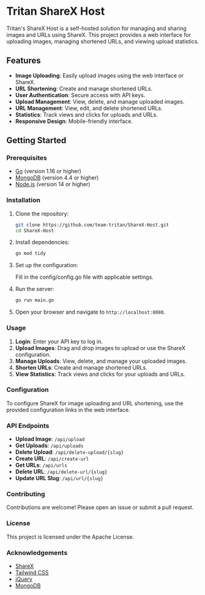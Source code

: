 # Tritan ShareX Host

Tritan's ShareX Host is a self-hosted solution for managing and sharing images and URLs using ShareX. This project provides a web interface for uploading images, managing shortened URLs, and viewing upload statistics.

## Features

- **Image Uploading**: Easily upload images using the web interface or ShareX.
- **URL Shortening**: Create and manage shortened URLs.
- **User Authentication**: Secure access with API keys.
- **Upload Management**: View, delete, and manage uploaded images.
- **URL Management**: View, edit, and delete shortened URLs.
- **Statistics**: Track views and clicks for uploads and URLs.
- **Responsive Design**: Mobile-friendly interface.

## Getting Started

### Prerequisites

- [Go](https://golang.org/dl/) (version 1.16 or higher)
- [MongoDB](https://www.mongodb.com/try/download/community) (version 4.4 or higher)
- [Node.js](https://nodejs.org/en/download/) (version 14 or higher)

### Installation

1. Clone the repository:

   ```sh
   git clone https://github.com/team-tritan/ShareX-Host.git
   cd ShareX-Host
   ```

2. Install dependencies:

   ```sh
   go mod tidy
   ```

3. Set up the configuration:

   Fill in the config/config.go file with applicable settings.

4. Run the server:

   ```sh
   go run main.go
   ```

5. Open your browser and navigate to `http://localhost:8080`.

### Usage

1. **Login**: Enter your API key to log in.
2. **Upload Images**: Drag and drop images to upload or use the ShareX configuration.
3. **Manage Uploads**: View, delete, and manage your uploaded images.
4. **Shorten URLs**: Create and manage shortened URLs.
5. **View Statistics**: Track views and clicks for your uploads and URLs.

### Configuration

To configure ShareX for image uploading and URL shortening, use the provided configuration links in the web interface.

### API Endpoints

- **Upload Image**: `/api/upload`
- **Get Uploads**: `/api/uploads`
- **Delete Upload**: `/api/delete-upload/{slug}`
- **Create URL**: `/api/create-url`
- **Get URLs**: `/api/urls`
- **Delete URL**: `/api/delete-url/{slug}`
- **Update URL Slug**: `/api/url/{slug}`

### Contributing

Contributions are welcome! Please open an issue or submit a pull request.

### License

This project is licensed under the Apache License.

### Acknowledgements

- [ShareX](https://getsharex.com/)
- [Tailwind CSS](https://tailwindcss.com/)
- [jQuery](https://jquery.com/)
- [MongoDB](https://www.mongodb.com/)
